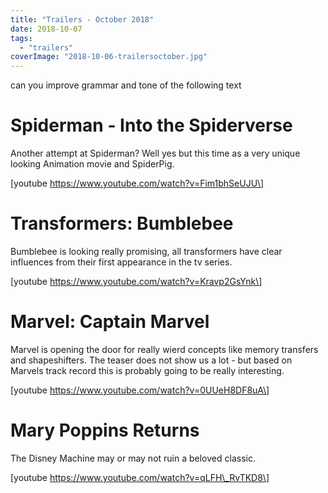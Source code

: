 ```yaml
---
title: "Trailers - October 2018"
date: 2018-10-07
tags:
  - "trailers"
coverImage: "2018-10-06-trailersoctober.jpg"
---
```


can you improve grammar and tone of the following text

# Spiderman - Into the Spiderverse

Another attempt at Spiderman? Well yes but this time as a very unique looking Animation movie and SpiderPig.

\[youtube https://www.youtube.com/watch?v=Fim1bhSeUJU\]

# Transformers: Bumblebee

Bumblebee is looking really promising, all transformers have clear influences from their first appearance in the tv series.

\[youtube https://www.youtube.com/watch?v=Kravp2GsYnk\]

# Marvel: Captain Marvel

Marvel is opening the door for really wierd concepts like memory transfers and shapeshifters. The teaser does not show us a lot - but based on Marvels track record this is probably going to be really interesting.

\[youtube https://www.youtube.com/watch?v=0UUeH8DF8uA\]

# Mary Poppins Returns

The Disney Machine may or may not ruin a beloved classic.

\[youtube https://www.youtube.com/watch?v=qLFH\_RvTKD8\]
